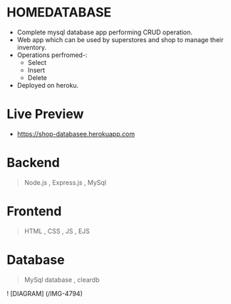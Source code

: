 # HOMEDATABASE
- Complete mysql database app performing CRUD operation.
- Web app which can be used by superstores and shop to manage their inventory.
- Operations perfromed-:
  -  Select
  -  Insert
  -  Delete
- Deployed on heroku.

 # Live Preview
- https://shop-databasee.herokuapp.com

# Backend
> Node.js , Express.js , MySql

# Frontend
> HTML , CSS , JS , EJS

# Database
> MySql database , cleardb


! [DIAGRAM] (/IMG-4794)
